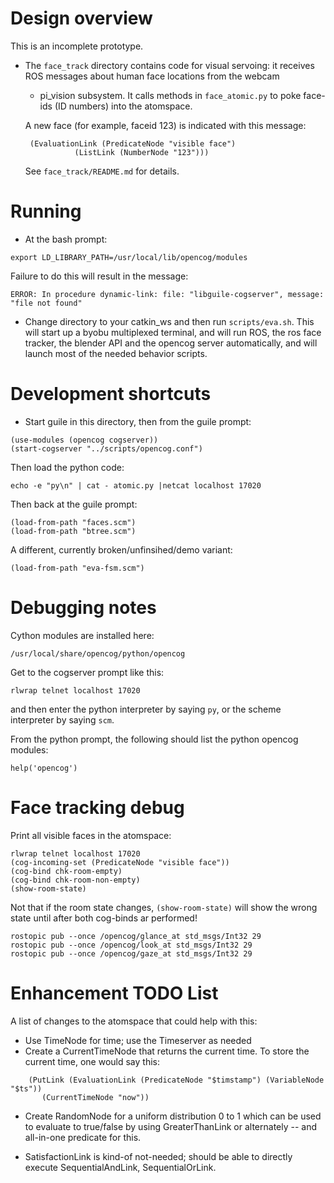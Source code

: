
Design overview
===============
This is an incomplete prototype.

* The `face_track` directory contains code for visual servoing: it
  receives ROS messages about human face locations from the webcam
  + pi_vision subsystem.  It calls methods in `face_atomic.py` to
  poke face-ids (ID numbers) into the atomspace.

  A new face (for example, faceid 123) is indicated with this message:
  ```
   (EvaluationLink (PredicateNode "visible face")
             (ListLink (NumberNode "123")))
  ```
  See `face_track/README.md` for details.


Running
=======

* At the bash prompt:
```
export LD_LIBRARY_PATH=/usr/local/lib/opencog/modules
```
Failure to do this will result in the message:
```
ERROR: In procedure dynamic-link: file: "libguile-cogserver", message: "file not found"
```

* Change directory to your catkin_ws and then run `scripts/eva.sh`.
  This will start up a byobu multiplexed terminal, and will run ROS,
  the ros face tracker, the blender API and the opencog server
  automatically, and will launch most of the needed behavior scripts.


Development shortcuts
=====================
* Start guile in this directory, then from the guile prompt:
```
(use-modules (opencog cogserver))
(start-cogserver "../scripts/opencog.conf")
```
Then load the python code:
```
echo -e "py\n" | cat - atomic.py |netcat localhost 17020
```
Then back at the guile prompt:
```
(load-from-path "faces.scm")
(load-from-path "btree.scm")
```

A different, currently broken/unfinsihed/demo variant:
```
(load-from-path "eva-fsm.scm")
```

Debugging notes
===============

Cython modules are installed here:
```
/usr/local/share/opencog/python/opencog
```

Get to the cogserver prompt like this:
```
rlwrap telnet localhost 17020
```
and then enter the python interpreter by saying `py`, or the scheme
interpreter by saying `scm`.

From the python prompt, the following should list the python
opencog modules:
```
help('opencog')
```

Face tracking debug
===================
Print all visible faces in the atomspace:

```
rlwrap telnet localhost 17020
(cog-incoming-set (PredicateNode "visible face"))
(cog-bind chk-room-empty)
(cog-bind chk-room-non-empty)
(show-room-state)
```

Not that if the room state changes, `(show-room-state)` will show the
wrong state until after both cog-binds ar performed!

```
rostopic pub --once /opencog/glance_at std_msgs/Int32 29
rostopic pub --once /opencog/look_at std_msgs/Int32 29
rostopic pub --once /opencog/gaze_at std_msgs/Int32 29
```


Enhancement TODO List
=====================
A list of changes to the atomspace that could help with this:

* Use TimeNode for time; use the Timeserver as needed
* Create a CurrentTimeNode that returns the current time.  To store
  the current time, one would say this:
```
    (PutLink (EvaluationLink (PredicateNode "$timstamp") (VariableNode "$ts"))
       (CurrentTimeNode "now"))
```
* Create RandomNode for a uniform distribution 0 to 1 which
  can be used to evaluate to true/false by using GreaterThanLink
  or alternately -- and all-in-one predicate for this.

* SatisfactionLink is kind-of not-needed; should be able to directly
  execute SequentialAndLink, SequentialOrLink.
